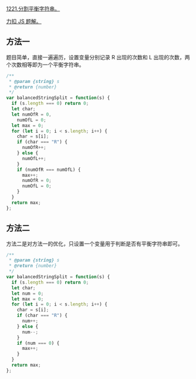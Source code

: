 [1221.分割平衡字符串。]()

[力扣 JS 题解。](https://github.com/GuYueJiaJie/blog/blob/master/%E7%AE%97%E6%B3%95%E4%B8%8E%E6%95%B0%E6%8D%AE%E7%BB%93%E6%9E%84/README.md)

## 方法一

题目简单，直接一遍遍历，设置变量分别记录 R 出现的次数和 L 出现的次数，两个次数相等即为一个平衡字符串。

```javascript
/**
 * @param {string} s
 * @return {number}
 */
var balancedStringSplit = function(s) {
  if (s.length === 0) return 0;
  let char;
  let numOfR = 0,
    numOfL = 0;
  let max = 0;
  for (let i = 0; i < s.length; i++) {
    char = s[i];
    if (char === "R") {
      numOfR++;
    } else {
      numOfL++;
    }
    if (numOfR === numOfL) {
      max++;
      numOfR = 0;
      numOfL = 0;
    }
  }
  return max;
};
```

## 方法二

方法二是对方法一的优化，只设置一个变量用于判断是否有平衡字符串即可。

```javascript
/**
 * @param {string} s
 * @return {number}
 */
var balancedStringSplit = function(s) {
  if (s.length === 0) return 0;
  let char;
  let num = 0;
  let max = 0;
  for (let i = 0; i < s.length; i++) {
    char = s[i];
    if (char === "R") {
      num++;
    } else {
      num--;
    }
    if (num === 0) {
      max++;
    }
  }
  return max;
};
```
